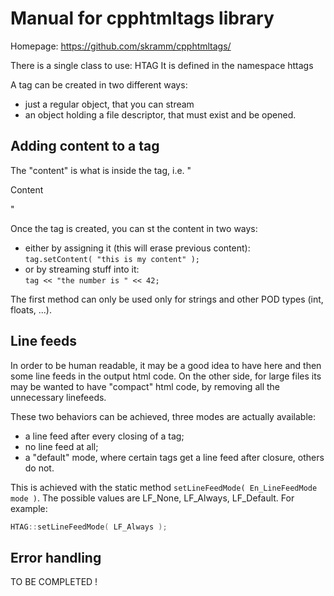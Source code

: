 # Manual for cpphtmltags library

Homepage: https://github.com/skramm/cpphtmltags/


There is a single class to use: HTAG
It is defined in the namespace httags

A tag can be created in two different ways:
- just a regular object, that you can stream
- an object holding a file descriptor, that must exist and be opened.


## Adding content to a tag

The "content" is what is inside the tag, i.e. "<p>Content</p>"

Once the tag is created, you can st the content in two ways:
- either by assigning it (this will erase previous content):<br>
`tag.setContent( "this is my content" );`
- or by streaming stuff into it:<br>
`tag << "the number is " << 42;`

The first method can only be used only for strings and other POD types (int, floats, ...).




## Line feeds

In order to be human readable, it may be a good idea to have here and then some line feeds in the output html code.
On the other side, for large files its may be wanted to have "compact" html code, by removing all the unnecessary linefeeds.

These two behaviors can be achieved, three modes are actually available:
- a line feed after every closing of a tag;
- no line feed at all;
- a "default" mode, where certain tags get a line feed after closure, others do not.

This is achieved with the static method `setLineFeedMode( En_LineFeedMode mode )`.
The possible values are LF_None, LF_Always, LF_Default.
For example:
```C++
HTAG::setLineFeedMode( LF_Always );
```


## Error handling

TO BE COMPLETED !
